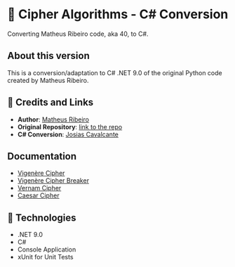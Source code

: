 # 🧠 Cipher Algorithms - C# Conversion
Converting Matheus Ribeiro code, aka 40, to C#.

## About this version
This is a conversion/adaptation to C# .NET 9.0 of the original Python code created by Matheus Ribeiro.

## 🔗 Credits and Links

- **Author**: [Matheus Ribeiro](https://github.com/MatheusRibeiro443)
- **Original Repository**: [link to the repo](https://github.com/MatheusRibeiro443/Ciphers)
- **C# Conversion**: [Josias Cavalcante](https://github.com/joscavalcantesn/ciphers-algorithms)

## Documentation

- [Vigenère Cipher](docs/vigenere.md)
- [Vigenère Cipher Breaker](docs/vigenere_breaker.md)
- [Vernam Cipher](docs/vernam.md)
- [Caesar Cipher](docs/caesar.md)

## 🚀 Technologies
- .NET 9.0
- C#
- Console Application
- xUnit for Unit Tests
